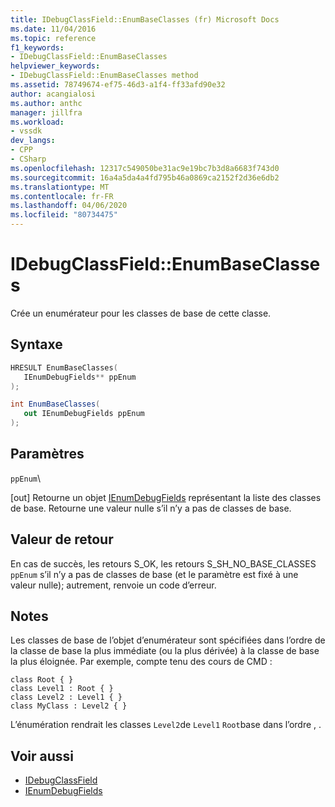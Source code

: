 ```yaml
---
title: IDebugClassField::EnumBaseClasses (fr) Microsoft Docs
ms.date: 11/04/2016
ms.topic: reference
f1_keywords:
- IDebugClassField::EnumBaseClasses
helpviewer_keywords:
- IDebugClassField::EnumBaseClasses method
ms.assetid: 78749674-ef75-46d3-a1f4-ff33afd90e32
author: acangialosi
ms.author: anthc
manager: jillfra
ms.workload:
- vssdk
dev_langs:
- CPP
- CSharp
ms.openlocfilehash: 12317c549050be31ac9e19bc7b3d8a6683f743d0
ms.sourcegitcommit: 16a4a5da4a4fd795b46a0869ca2152f2d36e6db2
ms.translationtype: MT
ms.contentlocale: fr-FR
ms.lasthandoff: 04/06/2020
ms.locfileid: "80734475"
---
```

# <a name="idebugclassfieldenumbaseclasses"></a>IDebugClassField::EnumBaseClasses
Crée un enumérateur pour les classes de base de cette classe.

## <a name="syntax"></a>Syntaxe

```cpp
HRESULT EnumBaseClasses( 
   IEnumDebugFields** ppEnum
);
```

```csharp
int EnumBaseClasses(
   out IEnumDebugFields ppEnum
);
```

## <a name="parameters"></a>Paramètres
`ppEnum`\

[out] Retourne un objet [IEnumDebugFields](../../../extensibility/debugger/reference/ienumdebugfields.md) représentant la liste des classes de base. Retourne une valeur nulle s’il n’y a pas de classes de base.

## <a name="return-value"></a>Valeur de retour
 En cas de succès, les retours S_OK, les retours S_SH_NO_BASE_CLASSES `ppEnum` s’il n’y a pas de classes de base (et le paramètre est fixé à une valeur nulle); autrement, renvoie un code d’erreur.

## <a name="remarks"></a>Notes
 Les classes de base de l’objet d’enumérateur sont spécifiées dans l’ordre de la classe de base la plus immédiate (ou la plus dérivée) à la classe de base la plus éloignée. Par exemple, compte tenu des cours de CMD :

```
class Root { }
class Level1 : Root { }
class Level2 : Level1 { }
class MyClass : Level2 { }
```

 L’énumération rendrait les classes `Level2`de `Level1` `Root`base dans l’ordre , .

## <a name="see-also"></a>Voir aussi
- [IDebugClassField](../../../extensibility/debugger/reference/idebugclassfield.md)
- [IEnumDebugFields](../../../extensibility/debugger/reference/ienumdebugfields.md)
